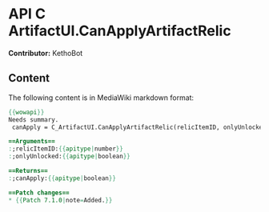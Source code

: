 # API C ArtifactUI.CanApplyArtifactRelic

**Contributor:** KethoBot

## Content

The following content is in MediaWiki markdown format:

```mediawiki
{{wowapi}}
Needs summary.
 canApply = C_ArtifactUI.CanApplyArtifactRelic(relicItemID, onlyUnlocked)

==Arguments==
:;relicItemID:{{apitype|number}}
:;onlyUnlocked:{{apitype|boolean}}

==Returns==
:;canApply:{{apitype|boolean}}

==Patch changes==
* {{Patch 7.1.0|note=Added.}}
```
